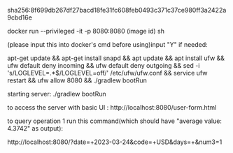 sha256:8f699db267df27bacd18fe31fc608feb0493c371c37ce980ff3a2422a9cbd16e

docker run --privileged -it -p 8080:8080 (image id) sh

(please input this into docker's cmd before using)input "Y" if needed:

apt-get update && apt-get install snapd && apt update && apt install ufw && ufw default deny incoming && ufw default deny outgoing && sed -i 's/LOGLEVEL=.*$/LOGLEVEL=off/' /etc/ufw/ufw.conf && service ufw restart && ufw allow 8080 && ./gradlew bootRun



starting server:
./gradlew bootRun

to access the server with basic UI :  http://localhost:8080/user-form.html

to query operation 1 run this command(which should have "average value: 4.3742" as output):

http://localhost:8080/?date=+2023-03-24&code=+USD&days=+&num3=1



